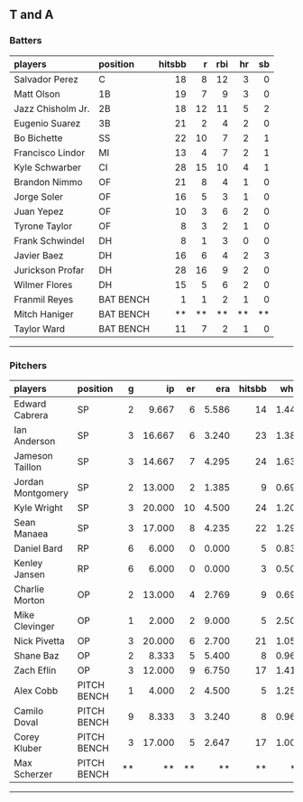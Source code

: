 ## T and A

### Batters

 
|players           |position  | hitsbb|  r| rbi| hr| sb| 
|:-----------------|:---------|------:|--:|---:|--:|--:| 
|Salvador Perez    |C         |     18|  8|  12|  3|  0| 
|Matt Olson        |1B        |     19|  7|   9|  3|  0| 
|Jazz Chisholm Jr. |2B        |     18| 12|  11|  5|  2| 
|Eugenio Suarez    |3B        |     21|  2|   4|  2|  0| 
|Bo Bichette       |SS        |     22| 10|   7|  2|  1| 
|Francisco Lindor  |MI        |     13|  4|   7|  2|  1| 
|Kyle Schwarber    |CI        |     28| 15|  10|  4|  1| 
|Brandon Nimmo     |OF        |     21|  8|   4|  1|  0| 
|Jorge Soler       |OF        |     16|  5|   3|  1|  0| 
|Juan Yepez        |OF        |     10|  3|   6|  2|  0| 
|Tyrone Taylor     |OF        |      8|  3|   2|  1|  0| 
|Frank Schwindel   |DH        |      8|  1|   3|  0|  0| 
|Javier Baez       |DH        |     16|  6|   4|  2|  3| 
|Jurickson Profar  |DH        |     28| 16|   9|  2|  0| 
|Wilmer Flores     |DH        |     15|  5|   6|  2|  0| 
|Franmil Reyes     |BAT BENCH |      1|  1|   2|  1|  0| 
|Mitch Haniger     |BAT BENCH |     **| **|  **| **| **| 
|Taylor Ward       |BAT BENCH |     11|  7|   2|  1|  0| 


* * *

### Pitchers

 
|players           |position    |  g|     ip| er|   era| hitsbb|  whip| so|  w| sv| 
|:-----------------|:-----------|--:|------:|--:|-----:|------:|-----:|--:|--:|--:| 
|Edward Cabrera    |SP          |  2|  9.667|  6| 5.586|     14| 1.448|  6|  1|  0| 
|Ian Anderson      |SP          |  3| 16.667|  6| 3.240|     23| 1.380| 14|  2|  0| 
|Jameson Taillon   |SP          |  3| 14.667|  7| 4.295|     24| 1.636| 16|  2|  0| 
|Jordan Montgomery |SP          |  2| 13.000|  2| 1.385|      9| 0.692| 10|  2|  0| 
|Kyle Wright       |SP          |  3| 20.000| 10| 4.500|     24| 1.200| 22|  2|  0| 
|Sean Manaea       |SP          |  3| 17.000|  8| 4.235|     22| 1.294| 14|  1|  0| 
|Daniel Bard       |RP          |  6|  6.000|  0| 0.000|      5| 0.833|  8|  0|  3| 
|Kenley Jansen     |RP          |  6|  6.000|  0| 0.000|      3| 0.500|  8|  1|  4| 
|Charlie Morton    |OP          |  2| 13.000|  4| 2.769|      9| 0.692| 21|  0|  0| 
|Mike Clevinger    |OP          |  1|  2.000|  2| 9.000|      5| 2.500|  2|  0|  0| 
|Nick Pivetta      |OP          |  3| 20.000|  6| 2.700|     21| 1.050| 24|  2|  0| 
|Shane Baz         |OP          |  2|  8.333|  5| 5.400|      8| 0.960|  9|  0|  0| 
|Zach Eflin        |OP          |  3| 12.000|  9| 6.750|     17| 1.417|  8|  0|  0| 
|Alex Cobb         |PITCH BENCH |  1|  4.000|  2| 4.500|      5| 1.250|  2|  0|  0| 
|Camilo Doval      |PITCH BENCH |  9|  8.333|  3| 3.240|      8| 0.960| 12|  2|  3| 
|Corey Kluber      |PITCH BENCH |  3| 17.000|  5| 2.647|     17| 1.000| 14|  1|  0| 
|Max Scherzer      |PITCH BENCH | **|     **| **|    **|     **|    **| **| **| **| 


* * *


